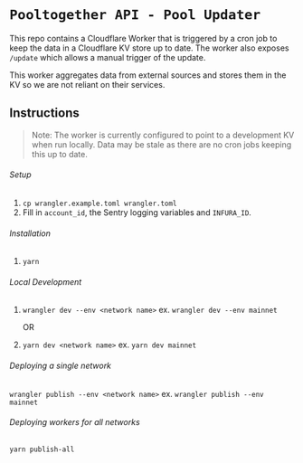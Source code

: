 # `Pooltogether API - Pool Updater`

This repo contains a Cloudflare Worker that is triggered by a cron job to keep the data in a Cloudflare KV store up to date. The worker also exposes `/update` which allows a manual trigger of the update.

This worker aggregates data from external sources and stores them in the KV so we are not reliant on their services.

## Instructions

> Note: The worker is currently configured to point to a development KV when run locally. Data may be stale as there are no cron jobs keeping this up to date.

###### Setup

1. `cp wrangler.example.toml wrangler.toml`
2. Fill in `account_id`, the Sentry logging variables and `INFURA_ID`.

###### Installation

1. `yarn`

###### Local Development

1. `wrangler dev --env <network name>` ex. `wrangler dev --env mainnet`

   OR

1. `yarn dev <network name>` ex. `yarn dev mainnet`

###### Deploying a single network

`wrangler publish --env <network name>` ex. `wrangler publish --env mainnet`

###### Deploying workers for all networks

`yarn publish-all`
